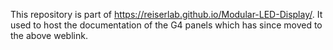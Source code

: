 This repository is part of <https://reiserlab.github.io/Modular-LED-Display/>.  It used to host the documentation of the G4 panels which has since moved to the above weblink.
